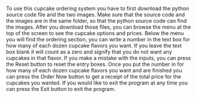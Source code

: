 To use this cupcake ordering system you have to first download the python source code file and the two images. Make sure that the source code and the images are in the same folder, so that the python source code can find the images. After you download those files, you can browse the menu at the top of the screen to see the cupcake options and prices. Below the menu you will find the ordering section, you can write a number in the text box for how many of each dozen cupcake flavors you want. If you leave the text box blank it will count as a zero and signify that you do not want any cupcakes in that flavor. If you make a mistake with the inputs, you can press the Reset button to reset the entry boxes. Once you put the number in for how many of each dozen cupcake flavors you want and are finished you can press the Order Now button to get a receipt of the total price for the cupcakes you wanted. If you would like to exit the program at any time you can press the Exit button to exit the program. 
